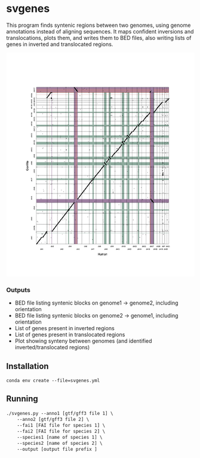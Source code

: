 # svgenes
This program finds syntenic regions between two genomes, using genome annotations instead of aligning sequences. It maps confident inversions and translocations, plots them, and writes them to BED files, also writing lists of genes in inverted and translocated regions.

<img src="human_gorilla.png" alt="svgenes" width=600, height=600 /> 

### Outputs
* BED file listing syntenic blocks on genome1 -> genome2, including orientation
* BED file listing syntenic blocks on genome2 -> genome1, including orientation
* List of genes present in inverted regions
* List of genes present in translocated regions
* Plot showing synteny between genomes (and identified inverted/translocated regions)

## Installation
```
conda env create --file=svgenes.yml
```

## Running
```
./svgenes.py --anno1 [gtf/gff3 file 1] \
    --anno2 [gtf/gff3 file 2] \
    --fai1 [FAI file for species 1] \
    --fai2 [FAI file for species 2] \
    --species1 [name of species 1] \
    --species2 [name of species 2] \
    --output [output file prefix ]
```
